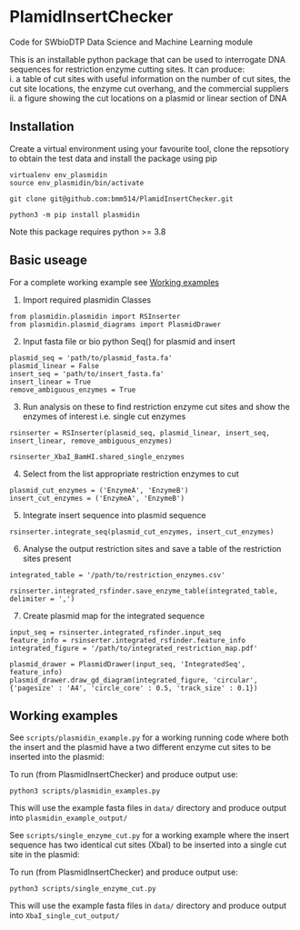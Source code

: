 # PlamidInsertChecker
Code for SWbioDTP Data Science and Machine Learning module

This is an installable python package that can be used to interrogate DNA sequences for restriction enzyme cutting sites. It can produce:  
    i. a table of cut sites with useful information on the number of cut sites, the cut site locations, the enzyme cut overhang, and the commercial suppliers  
    ii. a figure showing the cut locations on a plasmid or linear section of DNA

## Installation

Create a virtual environment using your favourite tool, clone the repsotiory to obtain the test data and install the package using pip

```
virtualenv env_plasmidin
source env_plasmidin/bin/activate

git clone git@github.com:bmm514/PlamidInsertChecker.git

python3 -m pip install plasmidin
```

Note this package requires python >= 3.8

## Basic useage

For a complete working example see [Working examples](#working-examples)

1. Import required plasmidin Classes
```
from plasmidin.plasmidin import RSInserter
from plasmidin.plasmid_diagrams import PlasmidDrawer
```

2. Input fasta file or bio python Seq() for plasmid and insert
```
plasmid_seq = 'path/to/plasmid_fasta.fa'
plasmid_linear = False
insert_seq = 'path/to/insert_fasta.fa'
insert_linear = True
remove_ambiguous_enzymes = True
```

3. Run analysis on these to find restriction enzyme cut sites and 
show the enzymes of interest i.e. single cut enzymes
```
rsinserter = RSInserter(plasmid_seq, plasmid_linear, insert_seq, insert_linear, remove_ambiguous_enzymes)

rsinserter_XbaI_BamHI.shared_single_enzymes
```

4. Select from the list appropriate restriction enzymes to cut
```
plasmid_cut_enzymes = ('EnzymeA', 'EnzymeB')
insert_cut_enzymes = ('EnzymeA', 'EnzymeB')
```

5. Integrate insert sequence into plasmid sequence 
```
rsinserter.integrate_seq(plasmid_cut_enzymes, insert_cut_enzymes)
```

6. Analyse the output restriction sites and save a table of the restriction sites present
```
integrated_table = '/path/to/restriction_enzymes.csv'

rsinserter.integrated_rsfinder.save_enzyme_table(integrated_table, delimiter = ',')
```

7. Create plasmid map for the integrated sequence
```
input_seq = rsinserter.integrated_rsfinder.input_seq
feature_info = rsinserter.integrated_rsfinder.feature_info
integrated_figure = '/path/to/integrated_restriction_map.pdf'

plasmid_drawer = PlasmidDrawer(input_seq, 'IntegratedSeq', feature_info)
plasmid_drawer.draw_gd_diagram(integrated_figure, 'circular', {'pagesize' : 'A4', 'circle_core' : 0.5, 'track_size' : 0.1})
```
## Working examples

See ```scripts/plasmidin_example.py``` for a working running code where both the insert and the plasmid have a two different enzyme cut sites to be inserted into the plasmid:

To run (from PlasmidInsertChecker) and produce output use:
```
python3 scripts/plasmidin_examples.py
```

This will use the example fasta files in ```data/``` directory and produce output into ```plasmidin_example_output/```

See ```scripts/single_enzyme_cut.py``` for a working example where the insert sequence has two identical cut sites (XbaI) to be inserted into a single cut site in the plasmid:

To run (from PlasmidInsertChecker) and produce output use:
```
python3 scripts/single_enzyme_cut.py
```

This will use the example fasta files in ```data/``` directory and produce output into ```XbaI_single_cut_output/```
